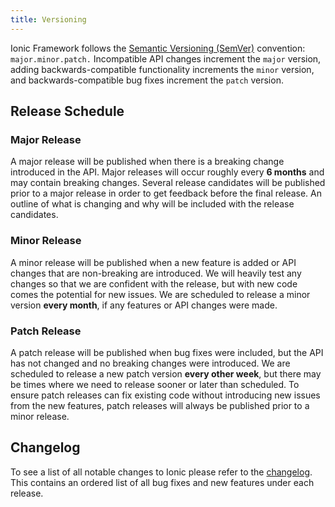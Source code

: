 ```yaml
---
title: Versioning
---
```



<!-- TOC goes here -->

Ionic Framework follows the <a href="https://semver.org/" target="_blank">Semantic Versioning (SemVer)</a> convention: <code>major.minor.patch.</code> Incompatible API changes increment the <code>major</code> version, adding backwards-compatible functionality increments the <code>minor</code> version, and backwards-compatible bug fixes increment the <code>patch</code> version.

## Release Schedule

### Major Release

A major release will be published when there is a breaking change introduced in the API. Major releases will occur roughly every **6 months** and may contain breaking changes. Several release candidates will be published prior to a major release in order to get feedback before the final release. An outline of what is changing and why will be included with the release candidates.

### Minor Release

A minor release will be published when a new feature is added or API changes that are non-breaking are introduced. We will heavily test any changes so that we are confident with the release, but with new code comes the potential for new issues. We are scheduled to release a minor version **every month**, if any features or API changes were made.

### Patch Release

A patch release will be published when bug fixes were included, but the API has not changed and no breaking changes were introduced. We are scheduled to release a new patch version **every other week**, but there may be times where we need to release sooner or later than scheduled. To ensure patch releases can fix existing code without introducing new issues from the new features, patch releases will always be published prior to a minor release.

## Changelog

To see a list of all notable changes to Ionic please refer to the <a href="https://github.com/ionic-team/ionic/blob/master/CHANGELOG.md" target="_blank">changelog</a>. This contains an ordered
list of all bug fixes and new features under each release.

